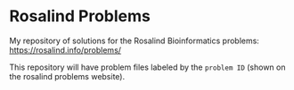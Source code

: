 # Rosalind Problems
My repository of solutions for the Rosalind Bioinformatics problems: https://rosalind.info/problems/

This repository will have problem files labeled by the `problem ID` (shown on the rosalind problems website).
